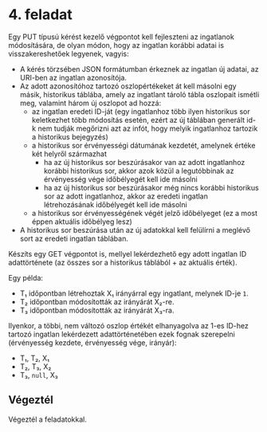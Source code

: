 # 4. feladat

Egy PUT típusú kérést kezelő végpontot kell fejleszteni az ingatlanok módosítására, de olyan módon, hogy az ingatlan
korábbi adatai is visszakereshetőek legyenek, vagyis:

- A kérés törzsében JSON formátumban érkeznek az ingatlan új adatai, az URI-ben az ingatlan azonosítója.
- Az adott azonosítóhoz tartozó oszlopértékeket át kell másolni egy másik, historikus táblába, amely az ingatlant tároló
  tábla oszlopait ismétli meg, valamint három új oszlopot ad hozzá:
    - az ingatlan eredeti ID-ját (egy ingatlanhoz több ilyen historikus sor keletkezhet több módosítás esetén, ezért az
      új táblában generált id-k nem tudják megőrizni azt az infót, hogy melyik ingatlanhoz tartozik a historikus
      bejegyzés)
    - a historikus sor érvényességi dátumának kezdetét, amelynek értéke két helyről származhat
        - ha az új historikus sor beszúrásakor van az adott ingatlanhoz korábbi historikus sor, akkor azok közül a
          legutóbbinak az érvényesség vége időbélyegét kell ide másolni
        - ha az új historikus sor beszúrásakor még nincs korábbi historikus sor az adott ingatlanhoz, akkor az eredeti
          ingatlan létrehozásának időbélyegét kell ide másolni
    - a historikus sor érvényességének végét jelző időbélyeget (ez a most éppen aktuális időbélyeg lesz)
- A historikus sor beszúrása után az új adatokkal kell felülírni a meglévő sort az eredeti ingatlan táblában.

Készíts egy GET végpontot is, mellyel lekérdezhető egy adott ingatlan ID adattörténete (az összes sor a historikus
táblából + az aktuális érték).

Egy példa:

- T₁ időpontban létrehoztak X₁ irányárral egy ingatlant, melynek ID-je `1`.
- T₂ időpontban módosították az irányárát X₂-re.
- T₃ időpontban módosították az irányárát X₃-ra.

Ilyenkor, a többi, nem változó oszlop értékét elhanyagolva az 1-es ID-hez tartozó ingatlan lekérdezett adattörténetében
ezek fognak szerepelni (érvényesség kezdete, érvényesség vége, irányár):

- T₁, T₂, X₁
- T₂, T₃, X₂
- T₃, `null`, X₃

## Végeztél

Végeztél a feladatokkal.
